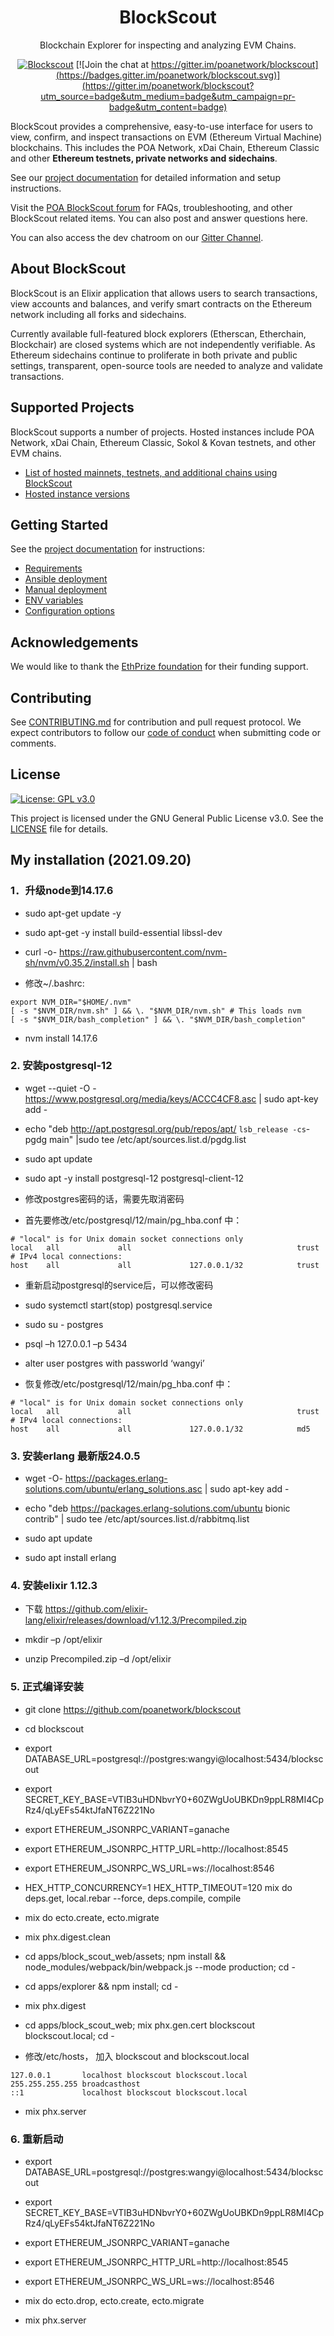 <h1 align="center">BlockScout</h1>
<p align="center">Blockchain Explorer for inspecting and analyzing EVM Chains.</p>
<div align="center">

[![Blockscout](https://github.com/blockscout/blockscout/workflows/Blockscout/badge.svg?branch=master)](https://github.com/blockscout/blockscout/actions) [![Join the chat at https://gitter.im/poanetwork/blockscout](https://badges.gitter.im/poanetwork/blockscout.svg)](https://gitter.im/poanetwork/blockscout?utm_source=badge&utm_medium=badge&utm_campaign=pr-badge&utm_content=badge)

</div>

BlockScout provides a comprehensive, easy-to-use interface for users to view, confirm, and inspect transactions on EVM (Ethereum Virtual Machine) blockchains. This includes the POA Network, xDai Chain, Ethereum Classic and other **Ethereum testnets, private networks and sidechains**.

See our [project documentation](https://docs.blockscout.com/) for detailed information and setup instructions.

Visit the [POA BlockScout forum](https://forum.poa.network/c/blockscout) for FAQs, troubleshooting, and other BlockScout related items. You can also post and answer questions here.

You can also access the dev chatroom on our [Gitter Channel](https://gitter.im/poanetwork/blockscout).

## About BlockScout

BlockScout is an Elixir application that allows users to search transactions, view accounts and balances, and verify smart contracts on the Ethereum network including all forks and sidechains.

Currently available full-featured block explorers (Etherscan, Etherchain, Blockchair) are closed systems which are not independently verifiable.  As Ethereum sidechains continue to proliferate in both private and public settings, transparent, open-source tools are needed to analyze and validate transactions.

## Supported Projects

BlockScout supports a number of projects. Hosted instances include POA Network, xDai Chain, Ethereum Classic, Sokol & Kovan testnets, and other EVM chains. 

- [List of hosted mainnets, testnets, and additional chains using BlockScout](https://docs.blockscout.com/for-projects/supported-projects)
- [Hosted instance versions](https://docs.blockscout.com/about/use-cases/hosted-blockscout)


## Getting Started

See the [project documentation](https://docs.blockscout.com/) for instructions:
- [Requirements](https://docs.blockscout.com/for-developers/information-and-settings/requirements)
- [Ansible deployment](https://docs.blockscout.com/for-developers/ansible-deployment)
- [Manual deployment](https://docs.blockscout.com/for-developers/manual-deployment)
- [ENV variables](https://docs.blockscout.com/for-developers/information-and-settings/env-variables)
- [Configuration options](https://docs.blockscout.com/for-developers/configuration-options)


## Acknowledgements

We would like to thank the [EthPrize foundation](http://ethprize.io/) for their funding support.

## Contributing

See [CONTRIBUTING.md](CONTRIBUTING.md) for contribution and pull request protocol. We expect contributors to follow our [code of conduct](CODE_OF_CONDUCT.md) when submitting code or comments.

## License

[![License: GPL v3.0](https://img.shields.io/badge/License-GPL%20v3-blue.svg)](https://www.gnu.org/licenses/gpl-3.0)

This project is licensed under the GNU General Public License v3.0. See the [LICENSE](LICENSE) file for details.

## My installation (2021.09.20)

### 1．升级node到14.17.6

* sudo apt-get update -y
* sudo apt-get -y install build-essential libssl-dev
* curl -o- https://raw.githubusercontent.com/nvm-sh/nvm/v0.35.2/install.sh | bash

* 修改~/.bashrc:
```
export NVM_DIR="$HOME/.nvm"
[ -s "$NVM_DIR/nvm.sh" ] && \. "$NVM_DIR/nvm.sh" # This loads nvm
[ -s "$NVM_DIR/bash_completion" ] && \. "$NVM_DIR/bash_completion" 
```
* nvm install 14.17.6

### 2. 安装postgresql-12

* wget --quiet -O - https://www.postgresql.org/media/keys/ACCC4CF8.asc | sudo apt-key add -
* echo "deb http://apt.postgresql.org/pub/repos/apt/ `lsb_release -cs`-pgdg main" |sudo tee  /etc/apt/sources.list.d/pgdg.list

* sudo apt update
* sudo apt -y install postgresql-12 postgresql-client-12

* 修改postgres密码的话，需要先取消密码

* 首先要修改/etc/postgresql/12/main/pg_hba.conf 中：
```
# "local" is for Unix domain socket connections only
local   all             all                                     trust
# IPv4 local connections:
host    all             all             127.0.0.1/32            trust
```
* 重新启动postgresql的service后，可以修改密码
* sudo systemctl start(stop) postgresql.service
* sudo su - postgres
* psql –h 127.0.0.1 –p 5434
* alter user postgres with passworld ‘wangyi’

* 恢复修改/etc/postgresql/12/main/pg_hba.conf 中：
```
# "local" is for Unix domain socket connections only
local   all             all                                     trust
# IPv4 local connections:
host    all             all             127.0.0.1/32            md5
```

### 3. 安装erlang 最新版24.0.5

* wget -O- https://packages.erlang-solutions.com/ubuntu/erlang_solutions.asc | sudo apt-key add -
* echo "deb https://packages.erlang-solutions.com/ubuntu bionic contrib" | sudo tee /etc/apt/sources.list.d/rabbitmq.list

* sudo apt update
* sudo apt install erlang

### 4. 安装elixir 1.12.3

* 下载 https://github.com/elixir-lang/elixir/releases/download/v1.12.3/Precompiled.zip

* mkdir –p /opt/elixir
* unzip Precompiled.zip –d /opt/elixir

### 5. 正式编译安装

* git clone https://github.com/poanetwork/blockscout
* cd blockscout

* export DATABASE_URL=postgresql://postgres:wangyi@localhost:5434/blockscout
* export SECRET_KEY_BASE=VTIB3uHDNbvrY0+60ZWgUoUBKDn9ppLR8MI4CpRz4/qLyEFs54ktJfaNT6Z221No

* export ETHEREUM_JSONRPC_VARIANT=ganache
* export ETHEREUM_JSONRPC_HTTP_URL=http://localhost:8545
* export ETHEREUM_JSONRPC_WS_URL=ws://localhost:8546

* HEX_HTTP_CONCURRENCY=1 HEX_HTTP_TIMEOUT=120 mix do deps.get, local.rebar --force, deps.compile, compile
* mix do ecto.create, ecto.migrate

* mix phx.digest.clean

* cd apps/block_scout_web/assets; npm install && node_modules/webpack/bin/webpack.js --mode production; cd -
* cd apps/explorer && npm install; cd -
* mix phx.digest
* cd apps/block_scout_web; mix phx.gen.cert blockscout blockscout.local; cd -

* 修改/etc/hosts， 加入 blockscout and blockscout.local 
```
127.0.0.1       localhost blockscout blockscout.local
255.255.255.255 broadcasthost
::1             localhost blockscout blockscout.local
```
* mix phx.server

### 6. 重新启动

* export DATABASE_URL=postgresql://postgres:wangyi@localhost:5434/blockscout
* export SECRET_KEY_BASE=VTIB3uHDNbvrY0+60ZWgUoUBKDn9ppLR8MI4CpRz4/qLyEFs54ktJfaNT6Z221No

* export ETHEREUM_JSONRPC_VARIANT=ganache
* export ETHEREUM_JSONRPC_HTTP_URL=http://localhost:8545
* export ETHEREUM_JSONRPC_WS_URL=ws://localhost:8546

* mix do ecto.drop, ecto.create, ecto.migrate
* mix phx.server


